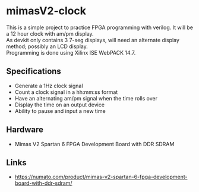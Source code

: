 # mimasV2-clock
This is a simple project to practice FPGA programming with verilog. It will be a 12 hour clock with am/pm display.\
As devkit only contains 3 7-seg displays, will need an alternate display method; possibly an LCD display.\
Programming is done using Xilinx ISE WebPACK 14.7.

## Specifications
- Generate a 1Hz clock signal
- Count a clock signal in a hh:mm:ss format
- Have an alternating am/pm signal when the time rolls over
- Display the time on an output device
- Ability to pause and input a new time

## Hardware
- Mimas V2 Spartan 6 FPGA Development Board with DDR SDRAM

## Links
- https://numato.com/product/mimas-v2-spartan-6-fpga-development-board-with-ddr-sdram/

